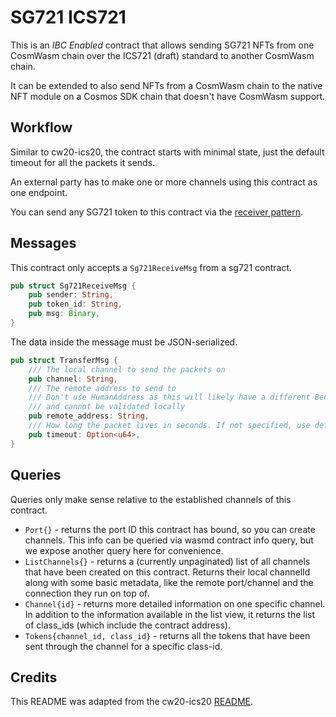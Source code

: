 # SG721 ICS721

This is an _IBC Enabled_ contract that allows sending SG721 NFTs from one CosmWasm chain over the ICS721 (draft) standard to another CosmWasm chain.

It can be extended to also send NFTs from a CosmWasm chain to the native NFT module on a Cosmos SDK chain that doesn't have CosmWasm support.

## Workflow

Similar to cw20-ics20, the contract starts with minimal state, just the default timeout for all the packets it sends.

An external party has to make one or more channels using this contract as one endpoint.

You can send any SG721 token to this contract via the [receiver pattern](https://github.com/CosmWasm/cw-nfts/blob/main/packages/cw721/src/receiver.rs).

## Messages

This contract only accepts a `Sg721ReceiveMsg` from a sg721 contract.

```rust
pub struct Sg721ReceiveMsg {
    pub sender: String,
    pub token_id: String,
    pub msg: Binary,
}
```

The data inside the message must be JSON-serialized.

```rust
pub struct TransferMsg {
    /// The local channel to send the packets on
    pub channel: String,
    /// The remote address to send to
    /// Don't use HumanAddress as this will likely have a different Bech32 prefix than we use
    /// and cannot be validated locally
    pub remote_address: String,
    /// How long the packet lives in seconds. If not specified, use default_timeout
    pub timeout: Option<u64>,
}
```

## Queries

Queries only make sense relative to the established channels of this contract.

- `Port{}` - returns the port ID this contract has bound, so you can create channels. This info can be queried
  via wasmd contract info query, but we expose another query here for convenience.
- `ListChannels{}` - returns a (currently unpaginated) list of all channels that have been created on this contract.
  Returns their local channelId along with some basic metadata, like the remote port/channel and the connection they
  run on top of.
- `Channel{id}` - returns more detailed information on one specific channel. In addition to the information available
  in the list view, it returns the list of class_ids (which include the contract address).
- `Tokens{channel_id, class_id}` - returns all the tokens that have been sent through the channel for a specific class-id.

## Credits

This README was adapted from the cw20-ics20 [README](https://github.com/CosmWasm/cw-plus/tree/main/contracts/cw20-ics20).
